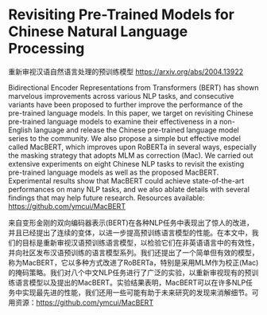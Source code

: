 # Revisiting Pre-Trained Models for Chinese Natural Language Processing
重新审视汉语自然语言处理的预训练模型 https://arxiv.org/abs/2004.13922

Bidirectional Encoder Representations from Transformers (BERT) has shown marvelous improvements across various NLP tasks, and consecutive variants have been proposed to further improve the performance of the pre-trained language models. In this paper, we target on revisiting Chinese pre-trained language models to examine their effectiveness in a non-English language and release the Chinese pre-trained language model series to the community. We also propose a simple but effective model called MacBERT, which improves upon RoBERTa in several ways, especially the masking strategy that adopts MLM as correction (Mac). We carried out extensive experiments on eight Chinese NLP tasks to revisit the existing pre-trained language models as well as the proposed MacBERT. Experimental results show that MacBERT could achieve state-of-the-art performances on many NLP tasks, and we also ablate details with several findings that may help future research. Resources available: https://github.com/ymcui/MacBERT

来自变形金刚的双向编码器表示(BERT)在各种NLP任务中表现出了惊人的改进，并且已经提出了连续的变体，以进一步提高预训练语言模型的性能。在本文中，我们的目标是重新审视汉语预训练语言模型，以检验它们在非英语语言中的有效性，并向社区发布汉语预训练的语言模型系列。我们还提出了一个简单但有效的模型，称为MacBERT，它以多种方式改进了RoBERTa，特别是采用MLM作为校正(Mac)的掩码策略。我们对八个中文NLP任务进行了广泛的实验，以重新审视现有的预训练语言模型以及提出的MacBERT。实验结果表明，MacBERT可以在许多NLP任务中实现最先进的性能，我们还用一些可能有助于未来研究的发现来消解细节。可用资源：https://github.com/ymcui/MacBERT